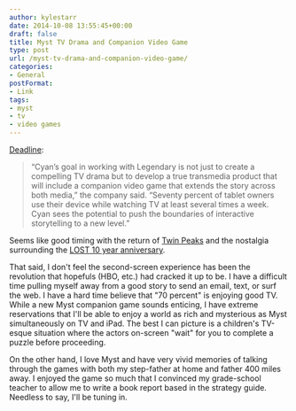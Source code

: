 ```yaml
---
author: kylestarr
date: 2014-10-08 13:55:45+00:00
draft: false
title: Myst TV Drama and Companion Video Game
type: post
url: /myst-tv-drama-and-companion-video-game/
categories:
- General
postFormat:
- Link
tags:
- myst
- tv
- video games
---
```


[Deadline](http://deadline.com/2014/10/myst-tv-series-legendary-cyan-worlds-847110/):

> “Cyan’s goal in working with Legendary is not just to create a compelling TV drama but to develop a true transmedia product that will include a companion video game that extends the story across both media,” the company said. “Seventy percent of tablet owners use their device while watching TV at least several times a week. Cyan sees the potential to push the boundaries of interactive storytelling to a new level.”

Seems like good timing with the return of [Twin Peaks](http://www.cnn.com/2014/10/06/showbiz/tv/twin-peaks-returns-showtime/index.html) and the nostalgia surrounding the [LOST 10 year anniversary](http://ign.com/articles/2014/03/17/5-things-we-learned-at-the-lost-10-year-reunion).

That said, I don't feel the second-screen experience has been the revolution that hopefuls (HBO, etc.) had cracked it up to be. I have a difficult time pulling myself away from a good story to send an email, text, or surf the web. I have a hard time believe that "70 percent" is enjoying good TV. While a new Myst companion game sounds enticing, I have extreme reservations that I'll be able to enjoy a world as rich and mysterious as Myst simultaneously on TV and iPad. The best I can picture is a children's TV-esque situation where the actors on-screen "wait" for you to complete a puzzle before proceeding.

On the other hand, I love Myst and have very vivid memories of talking through the games with both my step-father at home and father 400 miles away. I enjoyed the game so much that I convinced my grade-school teacher to allow me to write a book report based in the strategy guide. Needless to say, I'll be tuning in.
